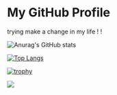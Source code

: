 <html lang="en">
<head>
    <meta charset="UTF-8">
    <meta name="viewport" content="width=device-width, initial-scale=1.0">
    <title>GitHub Profile Header</title>
    <link rel="stylesheet" href="styles.css">
</head>
<body>

<div class="header">
    <h1>My GitHub Profile</h1>
    <p> trying make a change in my life ! !</p>
</div>

</body>
</html>

![Anurag's GitHub stats](https://github-readme-stats.vercel.app/api?username=anuraghazra&show_icons=true&theme=radical)

[![Top Langs](https://github-readme-stats.vercel.app/api/top-langs/?username=anuraghazra&layout=compact)](https://github.com/anuraghazra/github-readme-stats)

[![trophy](https://github-profile-trophy.vercel.app/?username=anuraghazra&theme=onedark)](https://github.com/ryo-ma/github-profile-trophy)

![](https://komarev.com/ghpvc/?username=your-github-username&color=green)
